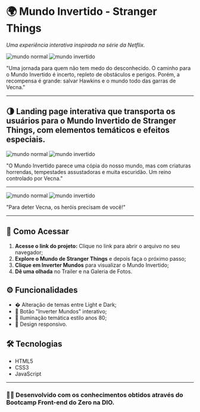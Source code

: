 # 🌍 Mundo Invertido - Stranger Things  

*Uma experiência interativa inspirada na série da Netflix.*

<img src="https://i.postimg.cc/t41bwnTX/Captura-de-tela-2025-05-27-040548.png" alt="mundo normal">

<img src="https://i.postimg.cc/9fG6Hdjj/Captura-de-tela-2025-05-27-040608.png" alt="mundo invertido">

"Uma jornada para quem não tem medo do desconhecido. O caminho para o Mundo Invertido é incerto, repleto de obstáculos e perigos. 
Porém, a recompensa é grande: salvar Hawkins e o mundo todo das garras de Vecna."

---

## 🌗 Landing page interativa que transporta os usuários para o Mundo Invertido de Stranger Things, com elementos temáticos e efeitos especiais.

<img src="https://i.postimg.cc/KYkHmnSY/Captura-de-tela-2025-05-28-041105.png" alt="mundo normal">

<img src="https://i.postimg.cc/RCRnVyTW/Captura-de-tela-2025-05-27-040635.png" alt="mundo invertido">

"O Mundo Invertido parece uma cópia do nosso mundo, mas com criaturas horrendas, tempestades assustadoras e muita escuridão. Um reino controlado por Vecna."

---

<img src="https://i.postimg.cc/1Rn5bdjx/Captura-de-tela-2025-05-27-040753.png" alt="mundo normal">

<img src="https://i.postimg.cc/FHZ9jX7S/Captura-de-tela-2025-05-27-040707.png" alt="mundo invertido">

"Para deter Vecna, os heróis precisam de você!"

---

## 🚀 Como Acessar

1. **Acesse o link do projeto:** Clique no link para abrir o arquivo no seu navegador;
2. **Explore o Mundo de Stranger Things** e depois faça o próximo passo;
3. **Clique em Inverter Mundos** para visualizar o Mundo Invertido;
4. **Dê uma olhada** no Trailer e na Galeria de Fotos.

## ⚙️ Funcionalidades

- � Alteração de temas entre Light e Dark;
- 🔄 Botão "Inverter Mundos" interativo;
- 💫 Iluminação temática estilo anos 80;
- 🌈 Design responsivo.

## 🛠️ Tecnologias

- HTML5
- CSS3
- JavaScript
---
### 👩‍💻 Desenvolvido com os conhecimentos obtidos através do Bootcamp Front-end do Zero na DIO.
